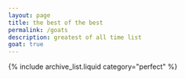 ```yaml
---
layout: page
title: the best of the best
permalink: /goats
description: greatest of all time list
goat: true
---
```


{% include archive_list.liquid category="perfect" %}
